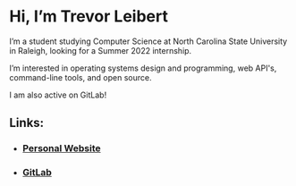 # Hi, I’m Trevor Leibert

I’m a student studying Computer Science at North Carolina State University in Raleigh, looking for a Summer 2022 internship.

I’m interested in operating systems design and programming, web API's, command-line tools, and open source.


I am also active on GitLab!

## Links:
- ### [Personal Website](trevorleibert.xyz)
- ### [GitLab](https://gitlab.com/tleibert)

<!---
tleibert/tleibert is a ✨ special ✨ repository because its `README.md` (this file) appears on your GitHub profile.
You can click the Preview link to take a look at your changes.
--->
